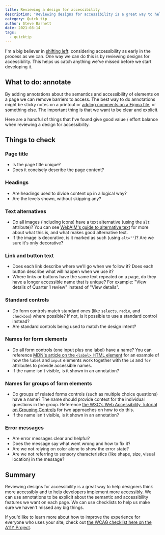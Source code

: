 ```yaml
---
title: Reviewing a design for accessibility
description: "Reviewing designs for accessibility is a great way to help designers think more accessibly and to help developers implement more accessibly. We can use short checklists to help us make sure we haven't missed any big things."
category: Quick tip
author: Steve Barnett
date: 2021-08-14
tags:
  - quicktip
---
```


I'm a big believer in [shifting left](https://www.deque.com/shift-left/): considering accessibility as early in the process as we can. One way we can do this is by reviewing designs for accessibility. This helps us catch anything we've missed before we start developing it.

## What to do: annotate

By adding annotations about the semantics and accessibility of elements on a page we can remove barriers to access. The best way to do annotations might be sticky notes on a printout or [adding comments on a Figma file](https://help.figma.com/hc/en-us/articles/360041068574), or something else. The important thing is that we want to be clear and explicit.

Here are a handful of things that I've found give good value / effort balance when reviewing a design for accessibility.

## Things to check

### Page title

- Is the page title unique?
- Does it concisely describe the page content?

### Headings

- Are headings used to divide content up in a logical way?
- Are the levels shown, without skipping any?

### Text alternatives

- Do all images (including icons) have a text alternative (using the `alt` attribute)? You can see [WebAIM's guide to alternative text](https://webaim.org/techniques/alttext/) for more about what this is, and what makes good alternative text.
- If the image is decorative, is it marked as such (using `alt=""`)? Are we sure it's only decorative?

### Link and button text

- Does each link describe where we'll go when we follow it? Does each button describe what will happen when we use it?
- Where links or buttons have the same text repeated on a page, do they have a longer accessible name that is unique? For example: "View details of Quarter 1 review" instead of "View details".

### Standard controls

- Do form controls match standard ones (like `select`s, `radio`, and `checkbox`) where possible? If not, is it possible to use a standard control instead?
- Are standard controls being used to match the design intent?

### Names for form elements
- Do all form controls (one input plus one label) have a name? You can reference [MDN's article on the `<label>` HTML element](https://developer.mozilla.org/en-US/docs/Web/HTML/Element/label) for an example of how the `label` and `input` elements work together with the `id` and `for` attributes to provide accessible names.
- If the name isn't visible, is it shown in an annotation?

### Names for groups of form elements

- Do groups of related forms controls (such as multiple choice questions) have a name? The name should provide context for the individual questions in the group. Reference [the W3C's Web Accessibility Tutorial on Grouping Controls](https://www.w3.org/WAI/tutorials/forms/grouping/) for two approaches on how to do this.
- If the name isn't visible, is it shown in an annotation?

### Error messages

- Are error messages clear and helpful?
- Does the message say what went wrong and how to fix it?
- Are we not relying on color alone to show the error state?
- Are we not referring to sensory characteristics (like shape, size, visual location) in the message?

## Summary

Reviewing designs for accessibility is a great way to help designers think more accessibly and to help developers implement more accessibly. We can use annotations to be explicit about the semantic and accessibility features we want on each page. We can use checklists to help us make sure we haven't missed any big things.

If you'd like to learn more about how to improve the experience for everyone who uses your site, check out [the WCAG checklist here on the A11Y Project](https://www.a11yproject.com/checklist/).
